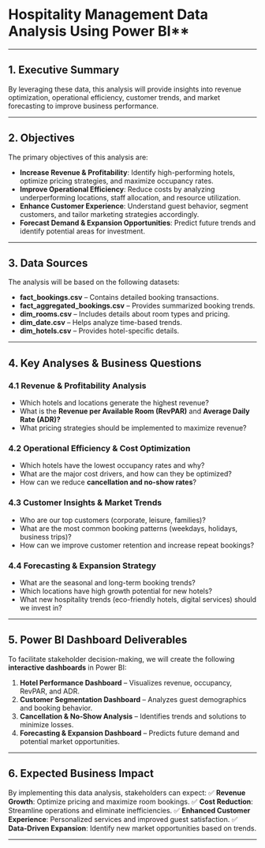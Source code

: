 # Hospitality Management Data Analysis Using Power BI**

---

## **1. Executive Summary**
 By leveraging these data, this analysis will provide insights into revenue optimization, operational efficiency, customer trends, and market forecasting to improve business performance.

---

## **2. Objectives**
The primary objectives of this analysis are:
- **Increase Revenue & Profitability**: Identify high-performing hotels, optimize pricing strategies, and maximize occupancy rates.
- **Improve Operational Efficiency**: Reduce costs by analyzing underperforming locations, staff allocation, and resource utilization.
- **Enhance Customer Experience**: Understand guest behavior, segment customers, and tailor marketing strategies accordingly.
- **Forecast Demand & Expansion Opportunities**: Predict future trends and identify potential areas for investment.

---

## **3. Data Sources**
The analysis will be based on the following datasets:
- **fact_bookings.csv** – Contains detailed booking transactions.
- **fact_aggregated_bookings.csv** – Provides summarized booking trends.
- **dim_rooms.csv** – Includes details about room types and pricing.
- **dim_date.csv** – Helps analyze time-based trends.
- **dim_hotels.csv** – Provides hotel-specific details.

---

## **4. Key Analyses & Business Questions**
### **4.1 Revenue & Profitability Analysis**
- Which hotels and locations generate the highest revenue?
- What is the **Revenue per Available Room (RevPAR)** and **Average Daily Rate (ADR)?**
- What pricing strategies should be implemented to maximize revenue?

### **4.2 Operational Efficiency & Cost Optimization**
- Which hotels have the lowest occupancy rates and why?
- What are the major cost drivers, and how can they be optimized?
- How can we reduce **cancellation and no-show rates**?

### **4.3 Customer Insights & Market Trends**
- Who are our top customers (corporate, leisure, families)?
- What are the most common booking patterns (weekdays, holidays, business trips)?
- How can we improve customer retention and increase repeat bookings?

### **4.4 Forecasting & Expansion Strategy**
- What are the seasonal and long-term booking trends?
- Which locations have high growth potential for new hotels?
- What new hospitality trends (eco-friendly hotels, digital services) should we invest in?

---

## **5. Power BI Dashboard Deliverables**
To facilitate stakeholder decision-making, we will create the following **interactive dashboards** in Power BI:
1. **Hotel Performance Dashboard** – Visualizes revenue, occupancy, RevPAR, and ADR.
2. **Customer Segmentation Dashboard** – Analyzes guest demographics and booking behavior.
3. **Cancellation & No-Show Analysis** – Identifies trends and solutions to minimize losses.
4. **Forecasting & Expansion Dashboard** – Predicts future demand and potential market opportunities.

---

## **6. Expected Business Impact**
By implementing this data analysis, stakeholders can expect: 
✅ **Revenue Growth**: Optimize pricing and maximize room bookings. 
✅ **Cost Reduction**: Streamline operations and eliminate inefficiencies. 
✅ **Enhanced Customer Experience**: Personalized services and improved guest satisfaction. 
✅ **Data-Driven Expansion**: Identify new market opportunities based on trends. 

---

